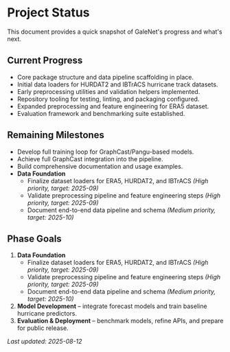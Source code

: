 # Project Status

This document provides a quick snapshot of GaleNet's progress and what's next.

## Current Progress
- Core package structure and data pipeline scaffolding in place.
- Initial data loaders for HURDAT2 and IBTrACS hurricane track datasets.
- Early preprocessing utilities and validation helpers implemented.
- Repository tooling for testing, linting, and packaging configured.
- Expanded preprocessing and feature engineering for ERA5 dataset.
- Evaluation framework and benchmarking suite established.

## Remaining Milestones
- Develop full training loop for GraphCast/Pangu-based models.
- Achieve full GraphCast integration into the pipeline.
- Build comprehensive documentation and usage examples.
- **Data Foundation**
   - Finalize dataset loaders for ERA5, HURDAT2, and IBTrACS *(High priority, target: 2025-09)*
   - Validate preprocessing pipeline and feature engineering steps *(High priority, target: 2025-09)*
   - Document end-to-end data pipeline and schema *(Medium priority, target: 2025-10)*

## Phase Goals
1. **Data Foundation**
   - Finalize dataset loaders for ERA5, HURDAT2, and IBTrACS *(High priority, target: 2025-09)*
   - Validate preprocessing pipeline and feature engineering steps *(High priority, target: 2025-09)*
   - Document end-to-end data pipeline and schema *(Medium priority, target: 2025-10)*
2. **Model Development** – integrate forecast models and train baseline hurricane predictors.
3. **Evaluation & Deployment** – benchmark models, refine APIs, and prepare for public release.

_Last updated: 2025-08-12_
